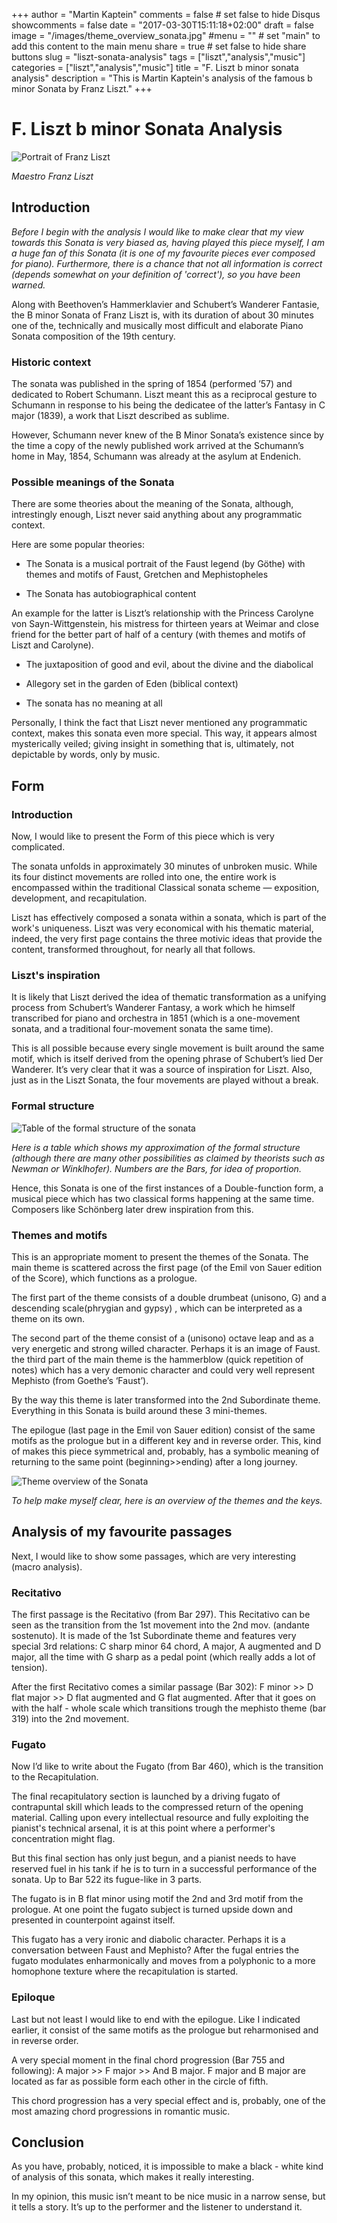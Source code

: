 +++
author = "Martin Kaptein"
comments = false	# set false to hide Disqus
showcomments = false
date = "2017-03-30T15:11:18+02:00"
draft = false
image = "/images/theme_overview_sonata.jpg"
#menu = ""		# set "main" to add this content to the main menu
share = true	# set false to hide share buttons
slug = "liszt-sonata-analysis"
tags = ["liszt","analysis","music"]
categories = ["liszt","analysis","music"]
title = "F. Liszt b minor sonata analysis"
description = "This is Martin Kaptein's analysis of the famous b minor Sonata by Franz Liszt."
+++



# F. Liszt b minor Sonata Analysis


![Portrait of Franz Liszt](/images/liszt_portrait.jpg)

*Maestro Franz Liszt*

## Introduction

*Before I begin with the analysis I would like to make clear that my view towards this Sonata is very biased as, having played this piece myself, I am a huge fan of this Sonata (it is one of my favourite pieces ever composed for piano). Furthermore, there is a chance that not all information is correct (depends somewhat on your definition of 'correct'), so you have been warned.*


Along with Beethoven’s Hammerklavier and Schubert’s Wanderer Fantasie, the B minor Sonata of Franz Liszt is, with its duration of about 30 minutes one of the, technically and musically most difficult and elaborate Piano Sonata composition of the 19th century.

### Historic context
The sonata was published in the spring of 1854 (performed ’57) and dedicated to Robert Schumann. Liszt meant this as a reciprocal gesture to Schumann in response to his being the dedicatee of the latter’s Fantasy in C major (1839), a work that Liszt described as sublime.

However, Schumann never knew of the B Minor Sonata’s existence since by the time a copy of the newly published work arrived at the Schumann’s home in May, 1854, Schumann was already at the asylum at Endenich.

### Possible meanings of the Sonata
There are some theories about the meaning of the Sonata, although, intrestingly enough, Liszt never said anything about any programmatic context.

Here are some popular theories:

- The Sonata is a musical portrait of the Faust legend (by Göthe) with themes and motifs of Faust, Gretchen and Mephistopheles

- The Sonata has autobiographical content

An example for the latter is Liszt’s relationship with the Princess Carolyne von Sayn-Wittgenstein, his mistress for thirteen years at Weimar and close friend for the better part of half of a century (with themes and motifs of Liszt and Carolyne).

- The juxtaposition of good and evil, about the divine and the diabolical

- Allegory set in the garden of Eden (biblical context)

- The sonata has no meaning at all

Personally, I think the fact that Liszt never mentioned any programmatic context, makes this sonata even more special. This way, it appears almost mysterically veiled; giving insight in something that is, ultimately, not depictable by words, only by music.

## Form

### Introduction
Now, I would like to present the Form of this piece which is very complicated.

The sonata unfolds in approximately 30 minutes of unbroken music. While its four distinct movements are rolled into one, the entire work is encompassed within the traditional Classical sonata scheme — exposition, development, and recapitulation. 

Liszt has effectively composed a sonata within a sonata, which is part of the work's uniqueness. Liszt was very economical with his thematic material, indeed, the very first page contains the three motivic ideas that provide the content, transformed throughout, for nearly all that follows.

### Liszt's inspiration
It is likely that Liszt derived the idea of thematic transformation as a unifying process from Schubert’s Wanderer Fantasy, a work which he himself transcribed for piano and orchestra in 1851 (which is a one-movement sonata, and a traditional four-movement sonata the same time). 

This is all possible because every single movement is built around the same motif, which is itself derived from the opening phrase of Schubert’s lied Der Wanderer. It’s very clear that it was a source of inspiration for Liszt. Also, just as in the Liszt Sonata, the four movements are played without a break.

### Formal structure
![Table of the formal structure of the sonata](/images/formal_structure_table.jpg)

*Here is a table which shows my approximation of the formal structure (although there are many other possibilities as claimed by theorists such as Newman or Winklhofer). Numbers are the Bars, for idea of proportion.*

Hence, this Sonata is one of the first instances of a Double-function form, a musical piece which has two classical forms happening at the same time. Composers like Schönberg later drew inspiration from this.

### Themes and motifs
This is an appropriate moment to present the themes of the Sonata. The main theme is scattered across the first page (of the Emil von Sauer edition of the Score), which functions as a prologue. 

The first part of the theme consists of a double drumbeat (unisono, G) and a descending scale(phrygian and gypsy) , which can be interpreted as a theme on its own.

The second part of the theme consist of a (unisono) octave leap and as a very energetic and strong willed character. Perhaps it is an image of Faust. the third part of the main theme is the hammerblow (quick repetition of notes) which has a very demonic character and could very well represent Mephisto (from Goethe’s ‘Faust’).

By the way this theme is later transformed into the 2nd Subordinate theme.  Everything in this Sonata is build around these 3 mini-themes.


The epilogue (last page in the Emil von Sauer edition) consist of the same motifs as the prologue but in a different key and in reverse order. This, kind of makes this piece symmetrical and, probably, has a symbolic meaning of returning to the same point (beginning>>ending) after a long journey.


![Theme overview of the Sonata](/images/theme_overview_sonata.jpg)

*To help make myself clear, here is an overview of the themes and the keys.*

## Analysis of my favourite passages

Next, I would like to show some passages, which are very interesting (macro analysis).

### Recitativo
The first passage is the Recitativo (from Bar 297). This Recitativo can be seen as the transition from the 1st movement into the 2nd mov. (andante sostenuto). It is made of the 1st Subordinate theme and features very special 3rd relations: C sharp minor 64 chord, A major, A augmented and D major, all the time with G sharp as a pedal point (which really adds a lot of tension).

After the first Recitativo comes a similar passage (Bar 302): F minor >> D flat major >> D flat augmented and G flat augmented. After that it goes on with the half - whole scale which transitions trough the mephisto theme (bar 319) into the 2nd movement.

### Fugato
Now I’d like to write about the Fugato (from Bar 460), which is the transition to the Recapitulation.

The final recapitulatory section is launched by a driving fugato of contrapuntal skill which leads to the compressed return of the opening material. Calling upon every intellectual resource and fully exploiting the pianist's technical arsenal, it is at this point where a performer's concentration might flag. 

But this final section has only just begun, and a pianist needs to have reserved fuel in his tank if he is to turn in a successful performance of the sonata. Up to Bar 522 its fugue-like in 3 parts. 

The fugato is in B flat minor using motif the 2nd and 3rd motif from the prologue. At one point the fugato subject is turned upside down and presented in counterpoint against itself. 

This fugato has a very ironic and diabolic character. Perhaps it is a conversation between Faust and Mephisto? After the fugal entries the fugato modulates enharmonically and moves from a polyphonic to a more homophone texture where the recapitulation is started.

### Epiloque
Last but not least I would like to end with the epilogue. Like I indicated earlier, it consist of the same motifs as the prologue but reharmonised and in reverse order. 

A very special moment in the final chord progression (Bar 755 and following): A major >> F major >> And B major. F major and B major are located as far as possible form each other in the circle of fifth. 

This chord progression has a very special effect and is, probably, one of the most amazing chord progressions in romantic music.

## Conclusion

As you have, probably, noticed, it is impossible to make a black - white kind of analysis of this sonata, which makes it really interesting.

In my opinion, this music isn’t meant to be nice music in a narrow sense, but it tells a story. It’s up to the performer and the listener to understand it.